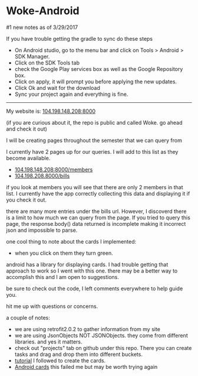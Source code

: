 # Woke-Android

#1 new notes as of 3/29/2017

If you have trouble getting the gradle to sync do these steps

  * On Android studio, go to the menu bar and click on Tools > Android > SDK Manager.
  *  Click on the SDK Tools tab
  *  check the Google Play services box as well as the Google Repository box.
  *  Click on apply, it will prompt you before applying the new updates.
  *  Click Ok and wait for the download
  *  Sync your project again and everything is fine.

--------------------------------------------------------------------------------------


My website is: [104.198.148.208:8000](http://104.198.148.208:8000)

(if you are curious about it, the repo is public and called Woke. go ahead and check it out)

I will be creating pages throughout the semester that we can query from

I currently have 2 pages up for our queries. I will add to this list as they become available.
* [104.198.148.208:8000/members](http://104.198.148.208:8000/members)
* [104.198.208.8000/bills](http://104.198.148.208:8000/bills)

if you look at members you will see that there are only 2 members in that list. I currently have the app correctly collecting this data and displaying it if you check it out.

there are many more entries under the bills url. However, I discoverd there is a limit to how much we can query from the page. If you tried to query this page, the response.body() data returned is incomplete making it incorrect json and impossible to parse.

one cool thing to note about the cards I implemented:
* when you click on them they turn green.

android has a library for displaying cards. I had trouble getting that approach to work so I went with this one. there may be a better way to accomplish this and I am open to suggestions.

be sure to check out the code, I left comments everywhere to help guide you.

hit me up with questions or concerns.

a couple of notes:
* we are using retrofit2.0.2 to gather information from my site
* we are using JsonObjects NOT JSONObjects. they come from different libraries. and yes it matters.
* check out "projects" tab on github under this repo. There you can create tasks and drag and drop them into different buckets.
* [tutorial](http://javapapers.com/android/android-cards-list-view/) I followed to create the cards.
* [Android cards](https://developer.android.com/reference/android/support/v7/widget/CardView.html) this failed me but may be worth trying again
